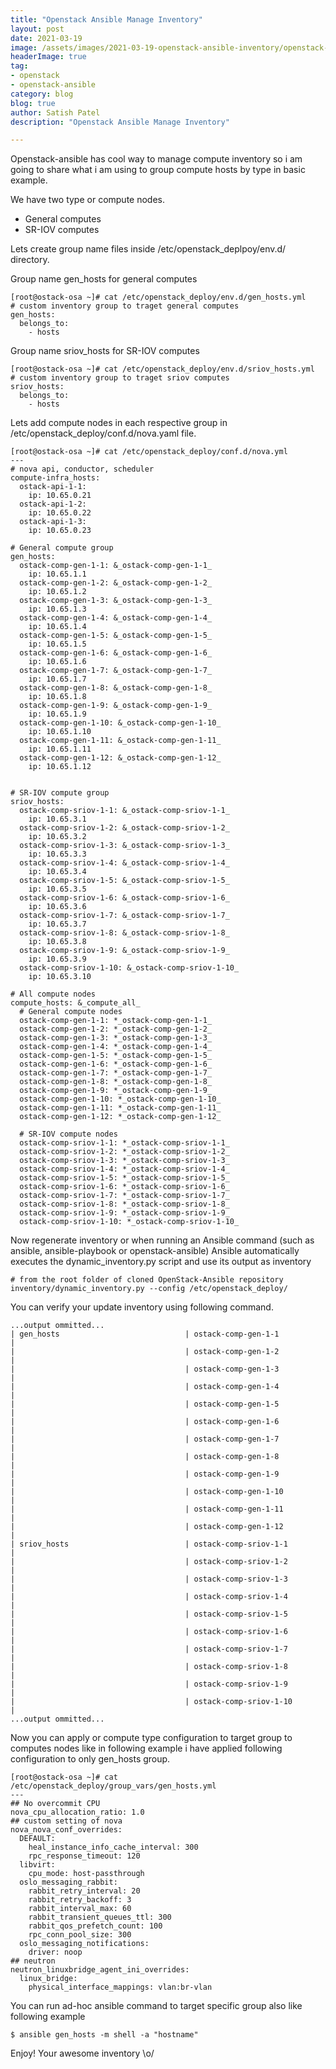 ```yaml
---
title: "Openstack Ansible Manage Inventory"
layout: post
date: 2021-03-19
image: /assets/images/2021-03-19-openstack-ansible-inventory/openstack-ansible.png
headerImage: true
tag:
- openstack
- openstack-ansible
category: blog
blog: true
author: Satish Patel
description: "Openstack Ansible Manage Inventory"

---
```


Openstack-ansible has cool way to manage compute inventory so i am going to share what i am using to group compute hosts by type in basic example. 

We have two type or compute nodes.

* General computes
* SR-IOV computes

Lets create group name files inside /etc/openstack_deplpoy/env.d/ directory.

Group name gen_hosts for general computes
```
[root@ostack-osa ~]# cat /etc/openstack_deploy/env.d/gen_hosts.yml
# custom inventory group to traget general computes
gen_hosts:
  belongs_to:
    - hosts
``` 
Group name sriov_hosts for SR-IOV computes
```
[root@ostack-osa ~]# cat /etc/openstack_deploy/env.d/sriov_hosts.yml
# custom inventory group to traget sriov computes
sriov_hosts:
  belongs_to:
    - hosts
```

Lets add compute nodes in each respective group in /etc/openstack_deploy/conf.d/nova.yaml file.

```
[root@ostack-osa ~]# cat /etc/openstack_deploy/conf.d/nova.yml
---
# nova api, conductor, scheduler
compute-infra_hosts:
  ostack-api-1-1:
    ip: 10.65.0.21
  ostack-api-1-2:
    ip: 10.65.0.22
  ostack-api-1-3:
    ip: 10.65.0.23

# General compute group
gen_hosts:
  ostack-comp-gen-1-1: &_ostack-comp-gen-1-1_
    ip: 10.65.1.1
  ostack-comp-gen-1-2: &_ostack-comp-gen-1-2_
    ip: 10.65.1.2
  ostack-comp-gen-1-3: &_ostack-comp-gen-1-3_
    ip: 10.65.1.3
  ostack-comp-gen-1-4: &_ostack-comp-gen-1-4_
    ip: 10.65.1.4
  ostack-comp-gen-1-5: &_ostack-comp-gen-1-5_
    ip: 10.65.1.5
  ostack-comp-gen-1-6: &_ostack-comp-gen-1-6_
    ip: 10.65.1.6
  ostack-comp-gen-1-7: &_ostack-comp-gen-1-7_
    ip: 10.65.1.7
  ostack-comp-gen-1-8: &_ostack-comp-gen-1-8_
    ip: 10.65.1.8
  ostack-comp-gen-1-9: &_ostack-comp-gen-1-9_
    ip: 10.65.1.9
  ostack-comp-gen-1-10: &_ostack-comp-gen-1-10_
    ip: 10.65.1.10
  ostack-comp-gen-1-11: &_ostack-comp-gen-1-11_
    ip: 10.65.1.11
  ostack-comp-gen-1-12: &_ostack-comp-gen-1-12_
    ip: 10.65.1.12


# SR-IOV compute group
sriov_hosts:
  ostack-comp-sriov-1-1: &_ostack-comp-sriov-1-1_
    ip: 10.65.3.1
  ostack-comp-sriov-1-2: &_ostack-comp-sriov-1-2_
    ip: 10.65.3.2
  ostack-comp-sriov-1-3: &_ostack-comp-sriov-1-3_
    ip: 10.65.3.3
  ostack-comp-sriov-1-4: &_ostack-comp-sriov-1-4_
    ip: 10.65.3.4
  ostack-comp-sriov-1-5: &_ostack-comp-sriov-1-5_
    ip: 10.65.3.5
  ostack-comp-sriov-1-6: &_ostack-comp-sriov-1-6_
    ip: 10.65.3.6
  ostack-comp-sriov-1-7: &_ostack-comp-sriov-1-7_
    ip: 10.65.3.7
  ostack-comp-sriov-1-8: &_ostack-comp-sriov-1-8_
    ip: 10.65.3.8
  ostack-comp-sriov-1-9: &_ostack-comp-sriov-1-9_
    ip: 10.65.3.9
  ostack-comp-sriov-1-10: &_ostack-comp-sriov-1-10_
    ip: 10.65.3.10

# All compute nodes
compute_hosts: &_compute_all_
  # General compute nodes
  ostack-comp-gen-1-1: *_ostack-comp-gen-1-1_
  ostack-comp-gen-1-2: *_ostack-comp-gen-1-2_
  ostack-comp-gen-1-3: *_ostack-comp-gen-1-3_
  ostack-comp-gen-1-4: *_ostack-comp-gen-1-4_
  ostack-comp-gen-1-5: *_ostack-comp-gen-1-5_
  ostack-comp-gen-1-6: *_ostack-comp-gen-1-6_
  ostack-comp-gen-1-7: *_ostack-comp-gen-1-7_
  ostack-comp-gen-1-8: *_ostack-comp-gen-1-8_
  ostack-comp-gen-1-9: *_ostack-comp-gen-1-9_
  ostack-comp-gen-1-10: *_ostack-comp-gen-1-10_
  ostack-comp-gen-1-11: *_ostack-comp-gen-1-11_
  ostack-comp-gen-1-12: *_ostack-comp-gen-1-12_

  # SR-IOV compute nodes
  ostack-comp-sriov-1-1: *_ostack-comp-sriov-1-1_
  ostack-comp-sriov-1-2: *_ostack-comp-sriov-1-2_
  ostack-comp-sriov-1-3: *_ostack-comp-sriov-1-3_
  ostack-comp-sriov-1-4: *_ostack-comp-sriov-1-4_
  ostack-comp-sriov-1-5: *_ostack-comp-sriov-1-5_
  ostack-comp-sriov-1-6: *_ostack-comp-sriov-1-6_
  ostack-comp-sriov-1-7: *_ostack-comp-sriov-1-7_
  ostack-comp-sriov-1-8: *_ostack-comp-sriov-1-8_
  ostack-comp-sriov-1-9: *_ostack-comp-sriov-1-9_
  ostack-comp-sriov-1-10: *_ostack-comp-sriov-1-10_
```

Now regenerate inventory or when running an Ansible command (such as ansible, ansible-playbook or openstack-ansible) Ansible automatically executes the dynamic_inventory.py script and use its output as inventory

```
# from the root folder of cloned OpenStack-Ansible repository
inventory/dynamic_inventory.py --config /etc/openstack_deploy/
```

You can verify your update inventory using following command.

```
...output ommitted...
| gen_hosts                            | ostack-comp-gen-1-1                              |
|                                      | ostack-comp-gen-1-2                              |
|                                      | ostack-comp-gen-1-3                              |
|                                      | ostack-comp-gen-1-4                              |
|                                      | ostack-comp-gen-1-5                              |
|                                      | ostack-comp-gen-1-6                              |
|                                      | ostack-comp-gen-1-7                              |
|                                      | ostack-comp-gen-1-8                              |
|                                      | ostack-comp-gen-1-9                              |
|                                      | ostack-comp-gen-1-10                             |
|                                      | ostack-comp-gen-1-11                             |
|                                      | ostack-comp-gen-1-12                             |
| sriov_hosts                          | ostack-comp-sriov-1-1                            |
|                                      | ostack-comp-sriov-1-2                            |
|                                      | ostack-comp-sriov-1-3                            |
|                                      | ostack-comp-sriov-1-4                            |
|                                      | ostack-comp-sriov-1-5                            |
|                                      | ostack-comp-sriov-1-6                            |
|                                      | ostack-comp-sriov-1-7                            |
|                                      | ostack-comp-sriov-1-8                            |
|                                      | ostack-comp-sriov-1-9                            |
|                                      | ostack-comp-sriov-1-10                           |
...output ommitted...
```

Now you can apply or compute type configuration to target group to computes nodes like in following example i have applied following configuration to only gen_hosts group.

```
[root@ostack-osa ~]# cat /etc/openstack_deploy/group_vars/gen_hosts.yml
---
## No overcommit CPU
nova_cpu_allocation_ratio: 1.0
## custom setting of nova
nova_nova_conf_overrides:
  DEFAULT:
    heal_instance_info_cache_interval: 300
    rpc_response_timeout: 120
  libvirt:
    cpu_mode: host-passthrough
  oslo_messaging_rabbit:
    rabbit_retry_interval: 20
    rabbit_retry_backoff: 3
    rabbit_interval_max: 60
    rabbit_transient_queues_ttl: 300
    rabbit_qos_prefetch_count: 100
    rpc_conn_pool_size: 300
  oslo_messaging_notifications:
    driver: noop
## neutron
neutron_linuxbridge_agent_ini_overrides:
  linux_bridge:
    physical_interface_mappings: vlan:br-vlan
```

You can run ad-hoc ansible command to target specific group also like following example

```
$ ansible gen_hosts -m shell -a "hostname" 
``` 

Enjoy! Your awesome inventory \o/ 

